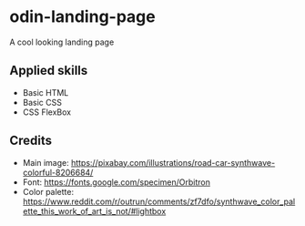# odin-landing-page

A cool looking landing page

## Applied skills
- Basic HTML
- Basic CSS
- CSS FlexBox

## Credits
- Main image: https://pixabay.com/illustrations/road-car-synthwave-colorful-8206684/
- Font: https://fonts.google.com/specimen/Orbitron
- Color palette: https://www.reddit.com/r/outrun/comments/zf7dfo/synthwave_color_palette_this_work_of_art_is_not/#lightbox